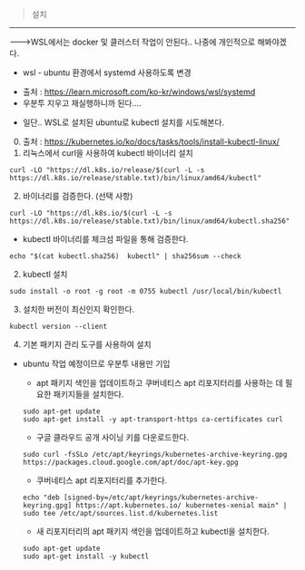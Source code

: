 >설치
---
--->WSL에서는 docker 및 클러스터 작업이 안된다.. 나중에 개인적으로 해봐야겠다.


- wsl - ubuntu 환경에서 systemd 사용하도록 변경
* 출처 : https://learn.microsoft.com/ko-kr/windows/wsl/systemd
* 우분투 지우고 재실행하니까 된다....


- 일단.. WSL로 설치된 ubuntu로 kubectl 설치를 시도해본다.
0. 출처 : https://kubernetes.io/ko/docs/tasks/tools/install-kubectl-linux/
1. 리눅스에서 curl을 사용하여 kubectl 바이너리 설치
```
curl -LO "https://dl.k8s.io/release/$(curl -L -s https://dl.k8s.io/release/stable.txt)/bin/linux/amd64/kubectl"
```

2. 바이너리를 검증한다. (선택 사항)
```
curl -LO "https://dl.k8s.io/$(curl -L -s https://dl.k8s.io/release/stable.txt)/bin/linux/amd64/kubectl.sha256"
```
* kubectl 바이너리를 체크섬 파일을 통해 검증한다.
```
echo "$(cat kubectl.sha256)  kubectl" | sha256sum --check
```


2. kubectl 설치
```
sudo install -o root -g root -m 0755 kubectl /usr/local/bin/kubectl
```

3. 설치한 버전이 최신인지 확인한다.
```
kubectl version --client
```

4. 기본 패키지 관리 도구를 사용하여 설치
- ubuntu 작업 예정이므로 우분투 내용만 기입
    * apt 패키지 색인을 업데이트하고 쿠버네티스 apt 리포지터리를 사용하는 데 필요한 패키지들을 설치한다.
    ```
    sudo apt-get update
    sudo apt-get install -y apt-transport-https ca-certificates curl
    ```

    * 구글 클라우드 공개 사이닝 키를 다운로드한다.
    ```
    sudo curl -fsSLo /etc/apt/keyrings/kubernetes-archive-keyring.gpg https://packages.cloud.google.com/apt/doc/apt-key.gpg
    ```

    * 쿠버네티스 apt 리포지터리를 추가한다.
    ```
    echo "deb [signed-by=/etc/apt/keyrings/kubernetes-archive-keyring.gpg] https://apt.kubernetes.io/ kubernetes-xenial main" | sudo tee /etc/apt/sources.list.d/kubernetes.list
    ```

    * 새 리포지터리의 apt 패키지 색인을 업데이트하고 kubectl을 설치한다.
    ```
    sudo apt-get update
    sudo apt-get install -y kubectl
    ```
